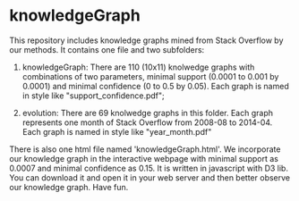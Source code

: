 # knowledgeGraph
This repository includes knowledge graphs mined from Stack Overflow by our methods. It contains one file and two subfolders:

1. knowledgeGraph: There are 110 (10x11) knolwedge graphs with combinations of two parameters, minimal support (0.0001 to 0.001 by 0.0001) and minimal confidence (0 to 0.5 by 0.05). Each graph is named in style like "support_confidence.pdf";

2. evolution: There are 69 knolwedge graphs in this folder. Each graph represents one month of Stack Overflow from 2008-08 to 2014-04. Each graph is named in style like "year_month.pdf"

There is also one html file named 'knowledgeGraph.html'. We incorporate our knowledge graph in the interactive webpage with minimal support as 0.0007 and minimal confidence as 0.15. It is written in javascript with D3 lib. You can download it and open it in your web server and then better observe our knowledge graph.
Have fun.
